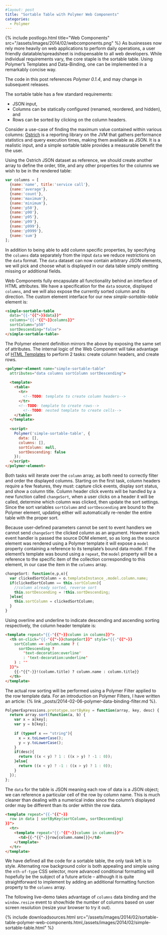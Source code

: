 ```yaml
---
#layout: post
title: "Sortable Table with Polymer Web Components"
categories:
  - Polymer
---
```


{% include postlogo.html title="Web Components" src="/assets/images/2014/02/webcomponents.png" %} As businesses now rely more heavily on web applications to perform daily operations, a user friendly datatable/spreadsheet is indispensable to all web developers. While individual requirements vary, the core staple is the sortable table. Using Polymer’s Templates and Data-Binding, one can be implemented in a remarkably concise way.

The code in this post references *Polymer 0.1.4*, and may change in subsequent releases.

The sortable table has a few standard requirements:

- JSON input,
- Columns can be statically configured (renamed, reordered, and hidden), and
- Rows can be sorted by clicking on the column headers.

Consider a use-case of finding the maximum value contained within various columns: [Ostrich](https://github.com/twitter/ostrich) is a reporting library on the JVM that gathers performance statistics and query execution times, making them available as JSON. It is a realistic input, and a simple sortable table provides a measurable benefit the the user.

Using the Ostrich JSON dataset as reference, we should create another array to define the order, title, and any other properties for the columns we wish to be in the rendered table:

```js
var columns = [
  {name:'name', title:'service call'},
  {name:'average'},
  {name:'count'},
  {name:'maximum'},
  {name:'minimum'},
  {name:'p50'},
  {name:'p90'},
  {name:'p95'},
  {name:'p99'},
  {name:'p999'},
  {name:'p9999'},
  {name:'sum'}
];
```

In addition to being able to add column specific properties, by specifying the `columns` data separately from the input `data` we reduce restrictions on the `data` format. The `data` dataset can now contain arbitrary JSON elements, we will pick and choose what is displayed in our data table simply omitting missing or additional fields.

Web Components fully encapsulate all functionality behind an interface of HTML attributes. We have a specification for the `data` source, displayed `columns`, and we will also expose the currently sorted column and its direction. The custom element interface for our new _simple-sortable-table_ element is:

```html
<simple-sortable-table
  data="{{-"{{"-}}data}}"
  columns="{{-"{{"-}}columns}}"
  sortColumn="p50"
  sortDescending="false">
</simple-sortable-table>
```

The Polymer element definition mirrors the above by exposing the same set of attributes. The internal logic of the Web Component will take advantage of [HTML Templates](http://www.polymer-project.org/platform/template.html) to perform 2 tasks: create column headers, and create rows.

```html
<polymer-element name="simple-sortable-table"
  attributes="data columns sortColumn sortDescending">
 
  <template>
    <table>
      <tr>
        <!--TODO: template to create column headers-->
      </tr>
      <!--TODO: template to create rows-->
        <!--TODO: nested template to create cells-->
    </table>
  </template>
 
  <script>
    Polymer('simple-sortable-table', {
      data: [],
      columns: [],
      sortColumn: null,
      sortDescending: false
    });
  </script>
</polymer-element>
```

Both tasks will iterate over the `column` array, as both need to correctly filter and order the displayed columns. Starting on the first task, column headers require a few features, they must: capture click events, display sort status, and show a column title. Column header click events will be handled by a new function called `changeSort`, when a user clicks on a header it will be called, determine which column was clicked, then update the sort settings. Since the sort variables `sortColumn` and `sortDescending` are bound to the Polymer element, updating either will automatically re-render the entire table with the proper sort.

Because user-defined parameters cannot be sent to event handlers we cannot send `changeSort` the clicked column as an argument. However each event handler is passed the source DOM element, so as long as the source element was rendered using a Polymer template it will expose a `model` property containing a reference to its template’s bound data model. If the element’s template was bound using a `repeat`, the `model` property will be a reference to the specific item of the collection corresponding to this element, in our case the item in the `columns` array.

```js
changeSort: function(e,p,o){
  var clickedSortColumn = o.templateInstance_.model.column.name;
  if(clickedSortColumn == this.sortColumn){
    //column already sorted, reverse sort
    this.sortDescending = !this.sortDescending;
  }else{
    this.sortColumn = clickedSortColumn;
  }
}
```

Using overline and underline to indicate descending and ascending sorting respectively, the column header template is:

```html
<template repeat="{{-"{{"-}}column in columns}}">
  <th on-click="{{-"{{"-}}changeSort}}" style="{{-"{{"-}}
    sortColumn == column.name ? (
      sortDescending ? 
        'text-decoration:overline' 
        : 'text-decoration:underline'
    ) : ''
  }}">
    {{-"{{"-}}!(column.title) ? column.name : column.title}}
  </th>
</template>
```

The actual row sorting will be performed using a Polymer Filter applied to the row template data. For an introduction on Polymer Filters, I have written an article: {% link _posts/2014-02-06-polymer-data-binding-filter.md %}.

```js
PolymerExpressions.prototype.sortByKey = function(array, key, desc) {
  return array.sort(function(a, b) {
    var x = a[key];
    var y = b[key];
 
    if (typeof x == "string"){
      x = x.toLowerCase(); 
      y = y.toLowerCase();
    }
    if(desc){
      return ((x < y) ? 1 : ((x > y) ? -1 : 0));
    }else{
      return ((x < y) ? -1 : ((x > y) ? 1 : 0));
    }
  });
};
```

The `data` for the table is JSON meaning each row of data is a JSON object; we can reference a particular cell of the row by column name. This is much cleaner than dealing with a numerical index since the column’s displayed order may be different than its order within the row data.

```html
<template repeat="{{-"{{"-}}
  row in data | sortByKey(sortColumn, sortDescending)
}}">
  <tr>
    <template repeat="{{-"{{"-}}column in columns}}">
      <td>{{-"{{"-}}row[column.name]}}</td>
    </template>
  </tr>
</template>
```

We have defined all the code for a sortable table, the only task left is to style. Alternating row background color is both appealing and simple using the `nth-of-type` CSS selector, more advanced conditional formatting will hopefully be the subject of a future article – although it is quite straightforward to implement by adding an additional formatting function property to the `columns` array.

The following live-demo takes advantage of `columns` data binding and the `window.resize` event to show/hide the number of columns based on user screen resolution (resize your browser to try it out).

<script src="/assets/images/2014/02/platform-0.1.4.js"></script>
<script src="/assets/images/2014/02/polymer-0.1.4.js"></script>
<link rel="import" href="/assets/images/2014/02/simple-sortable-table.html">
<template id="tableTemplate" bind>
  <simple-sortable-table id="ssTable" data="{{-"{{"-}}data}}" columns="{{-"{{"-}}columns}}" sortColumn="p50" sortDescending="false"></simple-sortable-table>
</template>
<script>
  var ostrichMetrics = { 
    "getQuery_01_msec" : {
        "average" : 388,
        "count" : 4,
        "maximum" : 1283,
        "minimum" : 95,
        "p50" : 105,
        "p90" : 1283,
        "p95" : 1283,
        "p99" : 1283,
        "p999" : 1283,
        "p9999" : 1283,
        "sum" : 1553
    },
    "getQuery_02_msec" : {
        "average" : 8739,
        "count" : 12,
        "maximum" : 31568,
        "minimum" : 576,
        "p50" : 2858,
        "p90" : 31568,
        "p95" : 31568,
        "p99" : 31568,
        "p999" : 31568,
        "p9999" : 31568,
        "sum" : 104876
    },
    "getQuery_03_msec" : {
        "average" : 502,
        "count" : 1,
        "maximum" : 521,
        "minimum" : 521,
        "p50" : 521,
        "p90" : 521,
        "p95" : 521,
        "p99" : 521,
        "p999" : 521,
        "p9999" : 521,
        "sum" : 502
    },
    "getQuery_04_msec" : {
        "average" : 7492,
        "count" : 6,
        "maximum" : 19138,
        "minimum" : 1051,
        "p50" : 3491,
        "p90" : 19138,
        "p95" : 19138,
        "p99" : 19138,
        "p999" : 19138,
        "p9999" : 19138,
        "sum" : 44955
    },
    "getQuery_05_msec" : {
        "average" : 6583,
        "count" : 13,
        "maximum" : 19138,
        "minimum" : 950,
        "p50" : 5210,
        "p90" : 12825,
        "p95" : 19138,
        "p99" : 19138,
        "p999" : 19138,
        "p9999" : 19138,
        "sum" : 85587
    },
    "getQuery_06_msec"  : {
        "average" : 448,
        "count" : 4,
        "maximum" : 637,
        "minimum" : 212,
        "p50" : 349,
        "p90" : 637,
        "p95" : 637,
        "p99" : 637,
        "p999" : 637,
        "p9999" : 637,
        "sum" : 1793
    },
    "getQuery_07_msec" : {
        "average" : 287,
        "count" : 1,
        "maximum" : 286,
        "minimum" : 286,
        "p50" : 286,
        "p90" : 286,
        "p95" : 286,
        "p99" : 286,
        "p999" : 286,
        "p9999" : 286,
        "sum" : 287
    },
    "getQuery_08_msec" : {
        "average" : 138,
        "count" : 3,
        "maximum" : 173,
        "minimum" : 105,
        "p50" : 128,
        "p90" : 173,
        "p95" : 173,
        "p99" : 173,
        "p999" : 173,
        "p9999" : 173,
        "sum" : 416
    },
    "getQuery_09_msec" : {
        "average" : 310,
        "count" : 12,
        "maximum" : 3158,
        "minimum" : 26,
        "p50" : 35,
        "p90" : 116,
        "p95" : 3158,
        "p99" : 3158,
        "p999" : 3158,
        "p9999" : 3158,
        "sum" : 3728
    },
    "getQuery_10_msec" : {
        "average" : 1762,
        "count" : 5,
        "maximum" : 5210,
        "minimum" : 427,
        "p50" : 1051,
        "p90" : 5210,
        "p95" : 5210,
        "p99" : 5210,
        "p999" : 5210,
        "p9999" : 5210,
        "sum" : 8814
    },
    "getQuery_11_msec" : {
        "average" : 1640,
        "count" : 4,
        "maximum" : 4714,
        "minimum" : 316,
        "p50" : 704,
        "p90" : 4714,
        "p95" : 4714,
        "p99" : 4714,
        "p999" : 4714,
        "p9999" : 4714,
        "sum" : 6561
    },
    "getQuery_12_msec" : {
        "average" : 1019,
        "count" : 4,
        "maximum" : 2339,
        "minimum" : 286,
        "p50" : 472,
        "p90" : 2339,
        "p95" : 2339,
        "p99" : 2339,
        "p999" : 2339,
        "p9999" : 2339,
        "sum" : 4077
    },
    "getQuery_13_msec" : {
        "average" : 89,
        "count" : 1,
        "maximum" : 86,
        "minimum" : 86,
        "p50" : 86,
        "p90" : 86,
        "p95" : 86,
        "p99" : 86,
        "p999" : 86,
        "p9999" : 86,
        "sum" : 89
    },
    "getQuery_14_msec" : {
        "average" : 257,
        "count" : 12,
        "maximum" : 2858,
        "minimum" : 10,
        "p50" : 26,
        "p90" : 95,
        "p95" : 2858,
        "p99" : 2858,
        "p999" : 2858,
        "p9999" : 2858,
        "sum" : 3095
    },
    "getQuery_15_msec" : {
        "average" : 706,
        "count" : 1,
        "maximum" : 704,
        "minimum" : 704,
        "p50" : 704,
        "p90" : 704,
        "p95" : 704,
        "p99" : 704,
        "p999" : 704,
        "p9999" : 704,
        "sum" : 706
    }
  };
  var ostrichMetricsArray = []; 
  var names = Object.getOwnPropertyNames(ostrichMetrics);
  for (var i = 0; i < names.length; i++) {
    var name = names[i];
    var data = ostrichMetrics[name];
    data.name = name;
    ostrichMetricsArray.push(data);
  }

  function bindData(){
    var columns = null;
    if(window.innerWidth < 500){
      columns = [
        {name:'name', title:'service call'},
        {name:'average'},
        {name:'count'}
      ];
    }else if(window.innerWidth < 950){
      columns = [
        {name:'name', title:'service call'},
        {name:'average'},
        {name:'count'},
        {name:'maximum'},
        {name:'minimum'}
      ];
    }else{
      columns = [
        {name:'name', title:'service call'},
        {name:'average'},
        {name:'count'},
        {name:'maximum'},
        {name:'minimum'},
        {name:'p50'},
        {name:'p90'},
        {name:'p95'},
        {name:'p99'},
        {name:'p999'},
        {name:'p9999'},
        {name:'sum'}
      ];
    }
    document.getElementById('tableTemplate').model = {
      data: ostrichMetricsArray,
      columns: columns
    };	
  }      
 
  window.addEventListener('polymer-ready', bindData);
  window.addEventListener('resize', bindData);
</script>

{%
  include downloadsources.html
  src="/assets/images/2014/02/sortable-table-polymer-web-components.html,/assets/images/2014/02/simple-sortable-table.html"
%}
